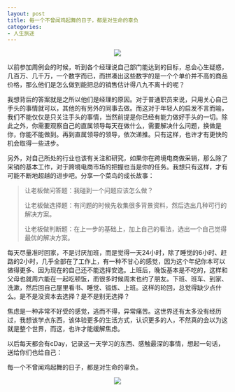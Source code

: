 ```yaml
---
layout: post
title: 每一个不曾闻鸡起舞的日子，都是对生命的辜负
categories:
- 人生旅途
---
```

<center><img src="http://i.imgur.com/A8bHqNP.jpg"></center>

以前参加周例会的时候，听到各个经理说自己部门能达到的目标，总会心生疑惑，几百万、几千万，一个数字而已，而拼凑出这些数字的是一个个单价并不高的商品价格，那么他们是怎么做到能把总的销售估计得八九不离十的呢？

我想背后的答案就是之所以他们是经理的原因。对于普通职员来说，只用关心自己手头的事情就可以，其他的有另外的同事去做。而这对于年轻人的启发不言而喻，我们不能仅仅是只关注手头的事情，当然前提是你已经有能力做好手头的一切。除此之外，你需要观察自己的直属领导每天在做什么，需要解决什么问题，换做是你，你能不能做到。再到直属领导的领导，依次递推。只有这样，也许才有更快的机会取得一些进步。

另外，对自己所处的行业也该有关注和研究，如果你在跨境电商做采销，那么除了采销的基本工作，对于跨境电商市场的把握也当是你的任务。我想只有这样，才有可能不断地超越的进步吧。分享一个菜鸟的成长故事：

> 让老板做问答题：我碰到一个问题应该怎么做？
> 
> 让老板做选择题：有问题的时候先收集很多背景资料，然后选出几种可行的解决方案。
> 
> 让老板做判断题：在上一步的基础上，加上自己的看法，选出一个自己觉得最优的解决方案。

每天尽量准时回家，不是讨厌加班，而是觉得一天24小时，除了睡觉的6小时、赶路的2小时，几乎全部在了工作上，有一种不甘心的感觉，因为这个年纪你本可以做得更多、因为现在的自己还不能选择安逸。上班后，晚饭基本是不吃的，这样和父母也就周六能在一起吃顿饭，而很多时候周末也约了朋友。下班、班车、到家、洗漱，然后回自己屋里看书、睡觉、锻炼、上班。这样的轮回，总觉得缺少点什么。是不是没资本去选择？是不是别无选择？

焦虑是一种非常不好受的感觉，逃而不得，异常痛苦。这世界还有太多没有经历过，我想该学点东西，该体验更多的生活方式，认识更多的人，不然真的会以为这就是整个世界，而这，也许才能缓解焦虑。

以后每天都会有cDay，记录这一天学习的东西、感触最深的事情，想起一句话，送给你们也给自己：

每一个不曾闻鸡起舞的日子，都是对生命的辜负。

<center><img src="http://i.imgur.com/v85NzKV.jpg"></center>